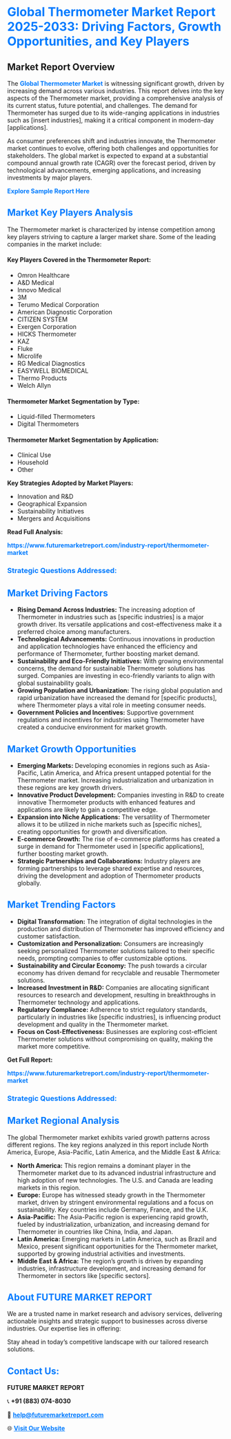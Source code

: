 <h1 style="color: #007BFF;">Global Thermometer Market Report 2025-2033: Driving Factors, Growth Opportunities, and Key Players</h1>

<section id="overview">
<h2>Market Report Overview</h2>
<p>The <a href="https://www.futuremarketreport.com/industry-report/thermometer-market" style="color: #007BFF; text-decoration: none;"><strong>Global Thermometer Market</strong></a> is witnessing significant growth, driven by increasing demand across various industries. This report delves into the key aspects of the Thermometer market, providing a comprehensive analysis of its current status, future potential, and challenges. The demand for Thermometer has surged due to its wide-ranging applications in industries such as [insert industries], making it a critical component in modern-day [applications].</p>
<p>As consumer preferences shift and industries innovate, the Thermometer market continues to evolve, offering both challenges and opportunities for stakeholders. The global market is expected to expand at a substantial compound annual growth rate (CAGR) over the forecast period, driven by technological advancements, emerging applications, and increasing investments by major players.</p>
</section>

<section id="overview">
<p><a href="https://www.futuremarketreport.com/request-sample/reportId=87019" style="color: #007BFF; text-decoration: none;"><strong>Explore Sample Report Here</strong></a></p>
</section>

<section id="key-players">
<h2 style="color: #007BFF;">Market Key Players Analysis</h2>
<p>The Thermometer market is characterized by intense competition among key players striving to capture a larger market share. Some of the leading companies in the market include:</p>
<h4>Key Players Covered in the Thermometer Report:</h4>
<ul><li>Omron Healthcare</li><li>A&amp;D Medical</li><li>Innovo Medical</li><li>3M</li><li>Terumo Medical Corporation</li><li>American Diagnostic Corporation</li><li>CITIZEN SYSTEM</li><li>Exergen Corporation</li><li>HICKS Thermometer</li><li>KAZ</li><li>Fluke</li><li>Microlife</li><li>RG Medical Diagnostics</li><li>EASYWELL BIOMEDICAL</li><li>Thermo Products</li><li>Welch Allyn</li></ul>
<h4>Thermometer Market Segmentation by Type:</h4>
<ul><li>Liquid-filled Thermometers</li><li>Digital Thermometers</li></ul>

<h4>Thermometer Market Segmentation by Application:</h4>
<ul><li>Clinical Use</li><li>Household</li><li>Other</li></ul>
<p><strong>Key Strategies Adopted by Market Players:</strong></p>
<ul>
<li>Innovation and R&D</li>
<li>Geographical Expansion</li>
<li>Sustainability Initiatives</li>
<li>Mergers and Acquisitions</li>
</ul>
</section>

<section>
<p><strong>Read Full Analysis: </strong></p><a href="https://www.futuremarketreport.com/industry-report/thermometer-market" style="color: #007BFF; text-decoration: none;"><strong>https://www.futuremarketreport.com/industry-report/thermometer-market</strong></a>
<h3 style="color: #007BFF;">Strategic Questions Addressed:</h3>
</section>

<section id="driving-factors">
<h2 style="color: #007BFF;">Market Driving Factors</h2>
<ul>
<li><strong>Rising Demand Across Industries:</strong> The increasing adoption of Thermometer in industries such as [specific industries] is a major growth driver. Its versatile applications and cost-effectiveness make it a preferred choice among manufacturers.</li>
<li><strong>Technological Advancements:</strong> Continuous innovations in production and application technologies have enhanced the efficiency and performance of Thermometer, further boosting market demand.</li>
<li><strong>Sustainability and Eco-Friendly Initiatives:</strong> With growing environmental concerns, the demand for sustainable Thermometer solutions has surged. Companies are investing in eco-friendly variants to align with global sustainability goals.</li>
<li><strong>Growing Population and Urbanization:</strong> The rising global population and rapid urbanization have increased the demand for [specific products], where Thermometer plays a vital role in meeting consumer needs.</li>
<li><strong>Government Policies and Incentives:</strong> Supportive government regulations and incentives for industries using Thermometer have created a conducive environment for market growth.</li>
</ul>
</section>

<section id="growth-opportunities">
<h2 style="color: #007BFF;">Market Growth Opportunities</h2>
<ul>
<li><strong>Emerging Markets:</strong> Developing economies in regions such as Asia-Pacific, Latin America, and Africa present untapped potential for the Thermometer market. Increasing industrialization and urbanization in these regions are key growth drivers.</li>
<li><strong>Innovative Product Development:</strong> Companies investing in R&D to create innovative Thermometer products with enhanced features and applications are likely to gain a competitive edge.</li>
<li><strong>Expansion into Niche Applications:</strong> The versatility of Thermometer allows it to be utilized in niche markets such as [specific niches], creating opportunities for growth and diversification.</li>
<li><strong>E-commerce Growth:</strong> The rise of e-commerce platforms has created a surge in demand for Thermometer used in [specific applications], further boosting market growth.</li>
<li><strong>Strategic Partnerships and Collaborations:</strong> Industry players are forming partnerships to leverage shared expertise and resources, driving the development and adoption of Thermometer products globally.</li>
</ul>
</section>

<section id="trending-factors">
<h2 style="color: #007BFF;">Market Trending Factors</h2>
<ul>
<li><strong>Digital Transformation:</strong> The integration of digital technologies in the production and distribution of Thermometer has improved efficiency and customer satisfaction.</li>
<li><strong>Customization and Personalization:</strong> Consumers are increasingly seeking personalized Thermometer solutions tailored to their specific needs, prompting companies to offer customizable options.</li>
<li><strong>Sustainability and Circular Economy:</strong> The push towards a circular economy has driven demand for recyclable and reusable Thermometer solutions.</li>
<li><strong>Increased Investment in R&D:</strong> Companies are allocating significant resources to research and development, resulting in breakthroughs in Thermometer technology and applications.</li>
<li><strong>Regulatory Compliance:</strong> Adherence to strict regulatory standards, particularly in industries like [specific industries], is influencing product development and quality in the Thermometer market.</li>
<li><strong>Focus on Cost-Effectiveness:</strong> Businesses are exploring cost-efficient Thermometer solutions without compromising on quality, making the market more competitive.</li>
</ul>
</section>

<section>
<p><strong>Get Full Report: </strong></p><a href="https://www.futuremarketreport.com/industry-report/thermometer-market" style="color: #007BFF; text-decoration: none;"><strong>https://www.futuremarketreport.com/industry-report/thermometer-market</strong></a>
<h3 style="color: #007BFF;">Strategic Questions Addressed:</h3>
</section>


<section id="regional-analysis">
<h2 style="color: #007BFF;">Market Regional Analysis</h2>
<p>The global Thermometer market exhibits varied growth patterns across different regions. The key regions analyzed in this report include North America, Europe, Asia-Pacific, Latin America, and the Middle East & Africa:</p>
<ul>
<li><strong>North America:</strong> This region remains a dominant player in the Thermometer market due to its advanced industrial infrastructure and high adoption of new technologies. The U.S. and Canada are leading markets in this region.</li>
<li><strong>Europe:</strong> Europe has witnessed steady growth in the Thermometer market, driven by stringent environmental regulations and a focus on sustainability. Key countries include Germany, France, and the U.K.</li>
<li><strong>Asia-Pacific:</strong> The Asia-Pacific region is experiencing rapid growth, fueled by industrialization, urbanization, and increasing demand for Thermometer in countries like China, India, and Japan.</li>
<li><strong>Latin America:</strong> Emerging markets in Latin America, such as Brazil and Mexico, present significant opportunities for the Thermometer market, supported by growing industrial activities and investments.</li>
<li><strong>Middle East & Africa:</strong> The region’s growth is driven by expanding industries, infrastructure development, and increasing demand for Thermometer in sectors like [specific sectors].</li>
</ul>
</section>

<footer>
<h2 style="color: #007BFF;">About FUTURE MARKET REPORT</h2>
<p>We are a trusted name in market research and advisory services, delivering actionable insights and strategic support to businesses across diverse industries. Our expertise lies in offering:</p>

<p>Stay ahead in today’s competitive landscape with our tailored research solutions.</p>

<h2 style="color: #007BFF;">Contact Us:</h2>
<p><strong>FUTURE MARKET REPORT</strong></p>
<p>📞 <strong>+91 (883) 074-8030</strong></p>
<p>📧 <strong><a href="mailto:help@futuremarketreport.com" style="color: #007BFF;">help@futuremarketreport.com</a></strong></p>
<p>🌐 <strong><a href="https://www.futuremarketreport.com/" style="color: #007BFF;">Visit Our Website</a></strong></p>
</footer>